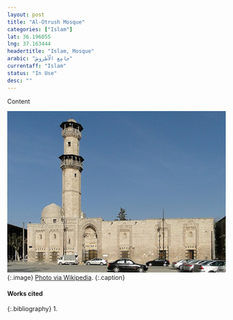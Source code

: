 ```yaml
---
layout: post
title: "Al-Otrush Mosque"
categories: ["Islam"]
lat: 36.196055
lng: 37.163444
headertitle: "Islam, Mosque"
arabic: "جامِع الْأطروش"
currentaff: "Islam"
status: "In Use"
desc: ""
---
```

Content

![Al-Otrush Mosque](images/otrush.jpeg)
   {:.image}
[Photo via Wikipedia](https://en.wikipedia.org/wiki/Al-Otrush_Mosque).
   {:.caption}

#### Works cited

{:.bibliography}
1. 